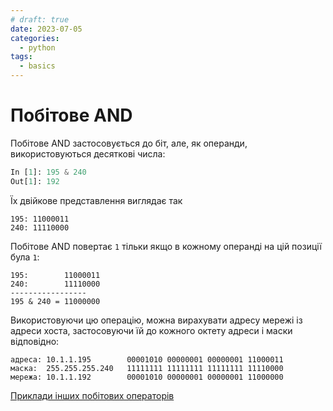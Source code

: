 ```yaml
---
# draft: true 
date: 2023-07-05
categories:
  - python
tags:
  - basics
---
```


# Побітове AND

Побітове AND застосовується до біт, але, як операнди, використовуються
десяткові числа:

```python
In [1]: 195 & 240
Out[1]: 192
```

<!-- more -->

Їх двійкове представлення виглядає так

```
195: 11000011
240: 11110000
```

Побітове AND повертає `1` тільки якщо в кожному операнді на цій позиції була `1`:

```
195:        11000011
240:        11110000
-----------------
195 & 240 = 11000000
```


Використовуючи цю операцію, можна вирахувати адресу мережі із адреси хоста,
застосовуючи їй до кожного октету адреси і маски відповідно:

```
адреса: 10.1.1.195        00001010 00000001 00000001 11000011
маска:  255.255.255.240   11111111 11111111 11111111 11110000
мережа: 10.1.1.192        00001010 00000001 00000001 11000000
```

[Приклади інших побітових операторів](https://www.tutorialspoint.com/python3/bitwise_operators_example.htm)

